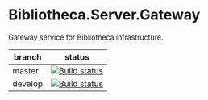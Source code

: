 # Bibliotheca.Server.Gateway
Gateway service for Bibliotheca infrastructure.

| branch  | status                                                                                                                                                                                              |
|---------|-----------------------------------------------------------------------------------------------------------------------------------------------------------------------------------------------------|
| master  | [![Build status](https://ci.appveyor.com/api/projects/status/hsoelaber462bg2f/branch/master?svg=true)](https://ci.appveyor.com/project/marcinczachurski/bibliotheca-server-gateway/branch/master)   |
| develop | [![Build status](https://ci.appveyor.com/api/projects/status/hsoelaber462bg2f/branch/develop?svg=true)](https://ci.appveyor.com/project/marcinczachurski/bibliotheca-server-gateway/branch/develop) |